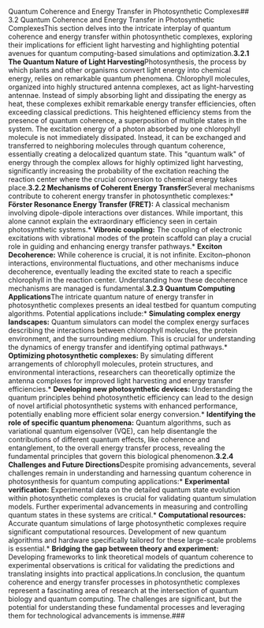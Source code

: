 Quantum Coherence and Energy Transfer in Photosynthetic Complexes## 3.2 Quantum Coherence and Energy Transfer in Photosynthetic ComplexesThis section delves into the intricate interplay of quantum coherence and energy transfer within photosynthetic complexes, exploring their implications for efficient light harvesting and highlighting potential avenues for quantum computing-based simulations and optimization.**3.2.1 The Quantum Nature of Light Harvesting**Photosynthesis, the process by which plants and other organisms convert light energy into chemical energy, relies on remarkable quantum phenomena.  Chlorophyll molecules, organized into highly structured antenna complexes, act as light-harvesting antennae.  Instead of simply absorbing light and dissipating the energy as heat, these complexes exhibit remarkable energy transfer efficiencies, often exceeding classical predictions. This heightened efficiency stems from the presence of quantum coherence, a superposition of multiple states in the system.  The excitation energy of a photon absorbed by one chlorophyll molecule is not immediately dissipated. Instead, it can be exchanged and transferred to neighboring molecules through quantum coherence, essentially creating a delocalized quantum state. This "quantum walk" of energy through the complex allows for highly optimized light harvesting, significantly increasing the probability of the excitation reaching the reaction center where the crucial conversion to chemical energy takes place.**3.2.2  Mechanisms of Coherent Energy Transfer**Several mechanisms contribute to coherent energy transfer in photosynthetic complexes:* **Förster Resonance Energy Transfer (FRET):** A classical mechanism involving dipole-dipole interactions over distances. While important, this alone cannot explain the extraordinary efficiency seen in certain photosynthetic systems.* **Vibronic coupling:**  The coupling of electronic excitations with vibrational modes of the protein scaffold can play a crucial role in guiding and enhancing energy transfer pathways.* **Exciton Decoherence:**  While coherence is crucial, it is not infinite. Exciton–phonon interactions, environmental fluctuations, and other mechanisms induce decoherence, eventually leading the excited state to reach a specific chlorophyll in the reaction center. Understanding how these decoherence mechanisms are managed is fundamental.**3.2.3 Quantum Computing Applications**The intricate quantum nature of energy transfer in photosynthetic complexes presents an ideal testbed for quantum computing algorithms.  Potential applications include:* **Simulating complex energy landscapes:** Quantum simulators can model the complex energy surfaces describing the interactions between chlorophyll molecules, the protein environment, and the surrounding medium. This is crucial for understanding the dynamics of energy transfer and identifying optimal pathways.* **Optimizing photosynthetic complexes:**  By simulating different arrangements of chlorophyll molecules, protein structures, and environmental interactions, researchers can theoretically optimize the antenna complexes for improved light harvesting and energy transfer efficiencies.* **Developing new photosynthetic devices:**  Understanding the quantum principles behind photosynthetic efficiency can lead to the design of novel artificial photosynthetic systems with enhanced performance, potentially enabling more efficient solar energy conversion.* **Identifying the role of specific quantum phenomena:**  Quantum algorithms, such as variational quantum eigensolver (VQE), can help disentangle the contributions of different quantum effects, like coherence and entanglement, to the overall energy transfer process,  revealing the fundamental principles that govern this biological phenomenon.**3.2.4 Challenges and Future Directions**Despite promising advancements, several challenges remain in understanding and harnessing quantum coherence in photosynthesis for quantum computing applications:* **Experimental verification:**  Experimental data on the detailed quantum state evolution within photosynthetic complexes is crucial for validating quantum simulation models.  Further experimental advancements in measuring and controlling quantum states in these systems are critical.* **Computational resources:**  Accurate quantum simulations of large photosynthetic complexes require significant computational resources. Development of new quantum algorithms and hardware specifically tailored for these large-scale problems is essential.* **Bridging the gap between theory and experiment:**  Developing frameworks to link theoretical models of quantum coherence to experimental observations is critical for validating the predictions and translating insights into practical applications.In conclusion, the quantum coherence and energy transfer processes in photosynthetic complexes represent a fascinating area of research at the intersection of quantum biology and quantum computing. The challenges are significant, but the potential for understanding these fundamental processes and leveraging them for technological advancements is immense.###